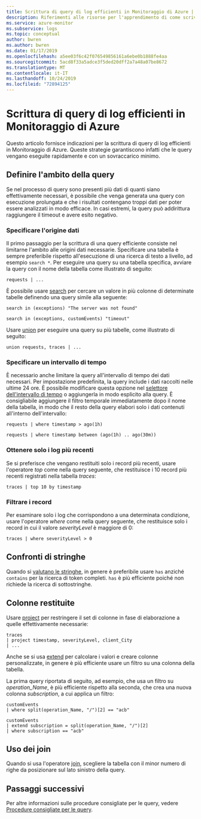 ```yaml
---
title: Scrittura di query di log efficienti in Monitoraggio di Azure | Microsoft Docs
description: Riferimenti alle risorse per l'apprendimento di come scrivere query in Log Analytics.
ms.service: azure-monitor
ms.subservice: logs
ms.topic: conceptual
author: bwren
ms.author: bwren
ms.date: 01/17/2019
ms.openlocfilehash: a5ee03f6c42f076549856161a6ebe0b1888fe4aa
ms.sourcegitcommit: 5acd8f33a5adce3f5ded20dff2a7a48a07be8672
ms.translationtype: MT
ms.contentlocale: it-IT
ms.lasthandoff: 10/24/2019
ms.locfileid: "72894125"
---
```

# <a name="writing-efficient-log-queries-in-azure-monitor"></a>Scrittura di query di log efficienti in Monitoraggio di Azure
Questo articolo fornisce indicazioni per la scrittura di query di log efficienti in Monitoraggio di Azure. Queste strategie garantiscono infatti che le query vengano eseguite rapidamente e con un sovraccarico minimo.

## <a name="scope-your-query"></a>Definire l'ambito della query
Se nel processo di query sono presenti più dati di quanti siano effettivamente necessari, è possibile che venga generata una query con esecuzione prolungata e che i risultati contengano troppi dati per poter essere analizzati in modo efficace. In casi estremi, la query può addirittura raggiungere il timeout e avere esito negativo.

### <a name="specify-your-data-source"></a>Specificare l'origine dati
Il primo passaggio per la scrittura di una query efficiente consiste nel limitarne l'ambito alle origini dati necessarie. Specificare una tabella è sempre preferibile rispetto all'esecuzione di una ricerca di testo a livello, ad esempio `search *`. Per eseguire una query su una tabella specifica, avviare la query con il nome della tabella come illustrato di seguito:

``` Kusto
requests | ...
```

È possibile usare [search](/azure/kusto/query/searchoperator) per cercare un valore in più colonne di determinate tabelle definendo una query simile alla seguente:

``` Kusto
search in (exceptions) "The server was not found"

search in (exceptions, customEvents) "timeout"
```

Usare [union](/azure/kusto/query/unionoperator) per eseguire una query su più tabelle, come illustrato di seguito:

``` Kusto
union requests, traces | ...
```

### <a name="specify-a-time-range"></a>Specificare un intervallo di tempo
È necessario anche limitare la query all'intervallo di tempo dei dati necessari. Per impostazione predefinita, la query include i dati raccolti nelle ultime 24 ore. È possibile modificare questa opzione nel [selettore dell'intervallo di tempo](get-started-portal.md#select-a-time-range) o aggiungerla in modo esplicito alla query. È consigliabile aggiungere il filtro temporale immediatamente dopo il nome della tabella, in modo che il resto della query elabori solo i dati contenuti all'interno dell'intervallo:

``` Kusto
requests | where timestamp > ago(1h)

requests | where timestamp between (ago(1h) .. ago(30m))
```
   
### <a name="get-only-the-latest-records"></a>Ottenere solo i log più recenti

Se si preferisce che vengano restituiti solo i record più recenti, usare l'operatore *top* come nella query seguente, che restituisce i 10 record più recenti registrati nella tabella *traces*:

``` Kusto
traces | top 10 by timestamp
```

   
### <a name="filter-records"></a>Filtrare i record
Per esaminare solo i log che corrispondono a una determinata condizione, usare l'operatore *where* come nella query seguente, che restituisce solo i record in cui il valore _severityLevel_ è maggiore di 0:

``` Kusto
traces | where severityLevel > 0
```



## <a name="string-comparisons"></a>Confronti di stringhe
Quando si [valutano le stringhe](/azure/kusto/query/datatypes-string-operators), in genere è preferibile usare `has` anziché `contains` per la ricerca di token completi. `has` è più efficiente poiché non richiede la ricerca di sottostringhe.

## <a name="returned-columns"></a>Colonne restituite

Usare [project](/azure/kusto/query/projectoperator) per restringere il set di colonne in fase di elaborazione a quelle effettivamente necessarie:

``` Kusto
traces 
| project timestamp, severityLevel, client_City 
| ...
```

Anche se si usa [extend](/azure/kusto/query/extendoperator) per calcolare i valori e creare colonne personalizzate, in genere è più efficiente usare un filtro su una colonna della tabella.

La prima query riportata di seguito, ad esempio, che usa un filtro su _operation\_Name_, è più efficiente rispetto alla seconda, che crea una nuova colonna _subscription_, a cui applica un filtro:

``` Kusto
customEvents 
| where split(operation_Name, "/")[2] == "acb"

customEvents 
| extend subscription = split(operation_Name, "/")[2] 
| where subscription == "acb"
```

## <a name="using-joins"></a>Uso dei join
Quando si usa l'operatore [join](/azure/kusto/query/joinoperator), scegliere la tabella con il minor numero di righe da posizionare sul lato sinistro della query.


## <a name="next-steps"></a>Passaggi successivi
Per altre informazioni sulle procedure consigliate per le query, vedere [Procedure consigliate per le query](/azure/kusto/query/best-practices).